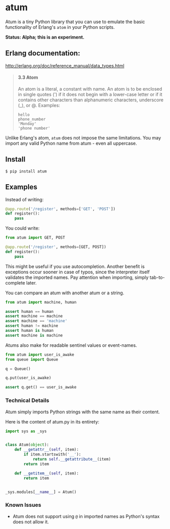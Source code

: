 # atum

Atum is a tiny Python library that you can use 
to emulate the basic functionality of Erlang's `atom` 
in your Python scripts. 

**Status: Alpha; this is an experiment.**

## Erlang documentation:

http://erlang.org/doc/reference_manual/data_types.html

> #### 3.3  Atom
> An atom is a literal, a constant with name. An atom is to be enclosed in single quotes (') if it does not begin with a lower-case letter or if it contains other characters than alphanumeric characters, underscore (_), or @.
> Examples:
> ```
> hello
> phone_number
> 'Monday'
> 'phone number'
> ```

Unlike Erlang's atom, `atum` does not impose the same limitations. 
You may import any valid Python name from atum - even all uppercase. 

## Install

```
$ pip install atum
```

## Examples


Instead of writing:

```python
@app.route('/register', methods=['GET', 'POST'])
def register():
    pass
```

You could write:

```python
from atum import GET, POST

@app.route('/register', methods=[GET, POST])
def register():
    pass
```

This might be useful if you use autocompletion.
Another benefit is exceptions occur sooner in case of typos,
since the interpreter itself validates the imported names.
Pay attention when importing, simply tab-to-complete later.

You can compare an atum with another atum or a string.

```python
from atum import machine, human

assert human == human
assert machine == machine
assert machine == 'machine'
assert human != machine 
assert human is human
assert machine is machine
```

Atums also make for readable sentinel values or event-names.

```python
from atum import user_is_awake
from queue import Queue

q = Queue()

q.put(user_is_awake)

assert q.get() == user_is_awake
```

### Technical Details

Atum simply imports Python strings with the same name as their content.

Here is the content of atum.py in its entirety:

```python
import sys as _sys


class Atum(object):
    def __getattr__(self, item):
        if item.startswith('__'):
            return self.__getattribute__(item)
        return item

    def __getitem__(self, item):
        return item


_sys.modules[__name__] = Atum()
``` 

### Known Issues

- Atum does not support using `@` in imported names 
  as Python's syntax does not allow it. 
